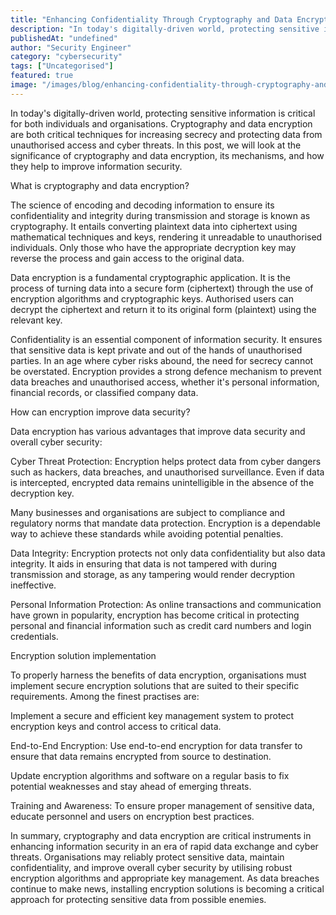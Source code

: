 ```yaml
---
title: "Enhancing Confidentiality Through Cryptography and Data Encryption"
description: "In today's digitally-driven world, protecting sensitive information is critical for both individuals and organisations. Cryptography and data encryption are bot..."
publishedAt: "undefined"
author: "Security Engineer"
category: "cybersecurity"
tags: ["Uncategorised"]
featured: true
image: "/images/blog/enhancing-confidentiality-through-cryptography-and-data-encryption-featured.png"
---
```


In today's digitally-driven world, protecting sensitive information is critical for both individuals and organisations. Cryptography and data encryption are both critical techniques for increasing secrecy and protecting data from unauthorised access and cyber threats. In this post, we will look at the significance of cryptography and data encryption, its mechanisms, and how they help to improve information security.

What is cryptography and data encryption?

The science of encoding and decoding information to ensure its confidentiality and integrity during transmission and storage is known as cryptography. It entails converting plaintext data into ciphertext using mathematical techniques and keys, rendering it unreadable to unauthorised individuals. Only those who have the appropriate decryption key may reverse the process and gain access to the original data.

Data encryption is a fundamental cryptographic application. It is the process of turning data into a secure form (ciphertext) through the use of encryption algorithms and cryptographic keys. Authorised users can decrypt the ciphertext and return it to its original form (plaintext) using the relevant key.

Confidentiality is an essential component of information security. It ensures that sensitive data is kept private and out of the hands of unauthorised parties. In an age where cyber risks abound, the need for secrecy cannot be overstated. Encryption provides a strong defence mechanism to prevent data breaches and unauthorised access, whether it's personal information, financial records, or classified company data.

How can encryption improve data security?

Data encryption has various advantages that improve data security and overall cyber security:

Cyber Threat Protection: Encryption helps protect data from cyber dangers such as hackers, data breaches, and unauthorised surveillance. Even if data is intercepted, encrypted data remains unintelligible in the absence of the decryption key.

Many businesses and organisations are subject to compliance and regulatory norms that mandate data protection. Encryption is a dependable way to achieve these standards while avoiding potential penalties.

Data Integrity: Encryption protects not only data confidentiality but also data integrity. It aids in ensuring that data is not tampered with during transmission and storage, as any tampering would render decryption ineffective.

Personal Information Protection: As online transactions and communication have grown in popularity, encryption has become critical in protecting personal and financial information such as credit card numbers and login credentials.

Encryption solution implementation

To properly harness the benefits of data encryption, organisations must implement secure encryption solutions that are suited to their specific requirements. Among the finest practises are:

Implement a secure and efficient key management system to protect encryption keys and control access to critical data.

End-to-End Encryption: Use end-to-end encryption for data transfer to ensure that data remains encrypted from source to destination.

Update encryption algorithms and software on a regular basis to fix potential weaknesses and stay ahead of emerging threats.

Training and Awareness: To ensure proper management of sensitive data, educate personnel and users on encryption best practices.

In summary, cryptography and data encryption are critical instruments in enhancing information security in an era of rapid data exchange and cyber threats. Organisations may reliably protect sensitive data, maintain confidentiality, and improve overall cyber security by utilising robust encryption algorithms and appropriate key management. As data breaches continue to make news, installing encryption solutions is becoming a critical approach for protecting sensitive data from possible enemies.
